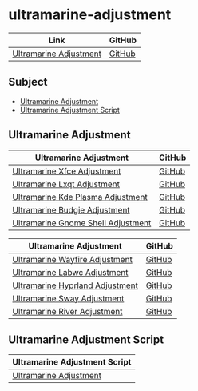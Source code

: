

# ultramarine-adjustment

| Link | GitHub |
| ---- | ------ |
| [Ultramarine Adjustment](https://samwhelp.github.io/ultramarine-adjustment/) | [GitHub](https://github.com/samwhelp/ultramarine-adjustment) |




## Subject

* [Ultramarine Adjustment](#ultramarine-adjustment)
* [Ultramarine Adjustment Script](#ultramarine-adjustment-script)



## Ultramarine Adjustment

| Ultramarine Adjustment | GitHub |
| ---------------------- | ------ |
| [Ultramarine Xfce Adjustment](https://samwhelp.github.io/ultramarine-xfce-adjustment/) | [GitHub](https://github.com/samwhelp/ultramarine-xfce-adjustment) |
| [Ultramarine Lxqt Adjustment](https://samwhelp.github.io/ultramarine-lxqt-adjustment/) | [GitHub](https://github.com/samwhelp/ultramarine-lxqt-adjustment) |
| [Ultramarine Kde Plasma Adjustment](https://samwhelp.github.io/ultramarine-kde-plasma-adjustment/) | [GitHub](https://github.com/samwhelp/ultramarine-kde-plasma-adjustment) |
| [Ultramarine Budgie Adjustment](https://samwhelp.github.io/ultramarine-budgie-adjustment/) | [GitHub](https://github.com/samwhelp/ultramarine-budgie-adjustment) |
| [Ultramarine Gnome Shell Adjustment](https://samwhelp.github.io/ultramarine-gnome-shell-adjustment/) | [GitHub](https://github.com/samwhelp/ultramarine-gnome-shell-adjustment) |


| Ultramarine Adjustment | GitHub |
| ---------------------- | ------ |
| [Ultramarine Wayfire Adjustment](https://samwhelp.github.io/ultramarine-wayfire-adjustment/) | [GitHub](https://github.com/samwhelp/ultramarine-wayfire-adjustment) |
| [Ultramarine Labwc Adjustment](https://samwhelp.github.io/ultramarine-labwc-adjustment/) | [GitHub](https://github.com/samwhelp/ultramarine-labwc-adjustment) |
| [Ultramarine Hyprland Adjustment](https://samwhelp.github.io/ultramarine-hyprland-adjustment/) | [GitHub](https://github.com/samwhelp/ultramarine-hyprland-adjustment) |
| [Ultramarine Sway Adjustment](https://samwhelp.github.io/ultramarine-sway-adjustment/) | [GitHub](https://github.com/samwhelp/ultramarine-sway-adjustment) |
| [Ultramarine River Adjustment](https://samwhelp.github.io/ultramarine-river-adjustment/) | [GitHub](https://github.com/samwhelp/ultramarine-river-adjustment) |




## Ultramarine Adjustment Script

| Ultramarine Adjustment Script |
| ----------------------------- |
| [Ultramarine Adjustment](https://github.com/samwhelp/ultramarine-adjustment/tree/main/prototype/main) |

